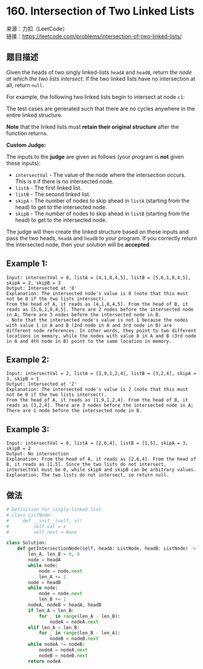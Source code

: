 # 160. Intersection of Two Linked Lists
来源：力扣（LeetCode）<br>
链接：https://leetcode.com/problems/intersection-of-two-linked-lists/

## 题目描述
Given the heads of two singly linked-lists `headA` and `headB`, return *the node at which the two lists intersect*. If the two linked lists have no intersection at all, return `null`.

For example, the following two linked lists begin to intersect at node `c1`:

The test cases are generated such that there are no cycles anywhere in the entire linked structure.

**Note** that the linked lists must **retain their original structure** after the function returns.

**Custom Judge:**

The inputs to the **judge** are given as follows (your program is **not** given these inputs):

- `intersectVal` - The value of the node where the intersection occurs. This is `0` if there is no intersected node.
- `listA` - The first linked list.
- `listB` - The second linked list.
- `skipA` - The number of nodes to skip ahead in `listA` (starting from the head) to get to the intersected node.
- `skipB` - The number of nodes to skip ahead in `listB` (starting from the head) to get to the intersected node.

The judge will then create the linked structure based on these inputs and pass the two heads, `headA` and `headB` to your program. If you correctly return the intersected node, then your solution will be **accepted**.

## Example 1:

    Input: intersectVal = 8, listA = [4,1,8,4,5], listB = [5,6,1,8,4,5], skipA = 2, skipB = 3
    Output: Intersected at '8'
    Explanation: The intersected node's value is 8 (note that this must not be 0 if the two lists intersect).
    From the head of A, it reads as [4,1,8,4,5]. From the head of B, it reads as [5,6,1,8,4,5]. There are 2 nodes before the intersected node in A; There are 3 nodes before the intersected node in B.
    - Note that the intersected node's value is not 1 because the nodes with value 1 in A and B (2nd node in A and 3rd node in B) are different node references. In other words, they point to two different locations in memory, while the nodes with value 8 in A and B (3rd node in A and 4th node in B) point to the same location in memory.

## Example 2:

    Input: intersectVal = 2, listA = [1,9,1,2,4], listB = [3,2,4], skipA = 3, skipB = 1
    Output: Intersected at '2'
    Explanation: The intersected node's value is 2 (note that this must not be 0 if the two lists intersect).
    From the head of A, it reads as [1,9,1,2,4]. From the head of B, it reads as [3,2,4]. There are 3 nodes before the intersected node in A; There are 1 node before the intersected node in B.

## Example 3:

    Input: intersectVal = 0, listA = [2,6,4], listB = [1,5], skipA = 3, skipB = 2
    Output: No intersection
    Explanation: From the head of A, it reads as [2,6,4]. From the head of B, it reads as [1,5]. Since the two lists do not intersect, intersectVal must be 0, while skipA and skipB can be arbitrary values.
    Explanation: The two lists do not intersect, so return null.

## 做法
```python
# Definition for singly-linked list.
# class ListNode:
#     def __init__(self, x):
#         self.val = x
#         self.next = None

class Solution:
    def getIntersectionNode(self, headA: ListNode, headB: ListNode) -> Optional[ListNode]:
        len_A, len_B = 0, 0
        node = headA
        while node:
            node = node.next
            len_A += 1
        node = headB
        while node:
            node = node.next
            len_B += 1
        nodeA, nodeB = headA, headB
        if len_A > len_B:
            for _ in range(len_A - len_B):
                nodeA = nodeA.next
        elif len_A < len_B:
            for _ in range(len_B - len_A):
                nodeB = nodeB.next
        while nodeA != nodeB:
            nodeA = nodeA.next
            nodeB = nodeB.next
        return nodeA
```
